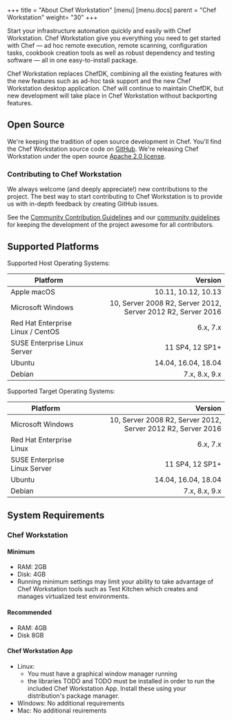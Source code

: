 +++
title = "About Chef Workstation"
[menu]
  [menu.docs]
    parent = "Chef Workstation"
    weight= "30"
+++

Start your infrastructure automation quickly and easily with Chef Workstation.
Chef Workstation give you everything you need to get started with Chef &#8212; ad hoc
remote execution, remote scanning, configuration tasks, cookbook creation tools
as well as robust dependency and testing software &#8212; all in one easy-to-install
package.

Chef Workstation replaces ChefDK, combining all the existing features with the
new features such as ad-hoc task support and the new Chef Workstation desktop
application.  Chef will continue to maintain ChefDK, but new development will
take place in Chef Workstation without backporting features.

## Open Source

We're keeping the tradition of open source development in Chef. You'll find the
Chef Workstation source code on
[GitHub](https://github.com/chef/chef-workstation). We're releasing Chef
Workstation under the open source [Apache 2.0
license](https://github.com/chef/chef-workstation/blob/master/LICENSE).

### Contributing to Chef Workstation

We always welcome (and deeply appreciate!) new contributions to the project.
The best way to start contributing to Chef Workstation is to provide us with
in-depth feedback by creating GitHub issues.

See the [Community Contribution Guidelines](https://docs.chef.io/community_contributions.html)
and our [community guidelines](https://docs.chef.io/community_guidelines.html) for
keeping the development of the project awesome for all contributors.

## Supported Platforms

Supported Host Operating Systems:

| Platform                         | Version  |
| -------------                    | -----:|
| Apple macOS                      | 10.11, 10.12, 10.13|
| Microsoft Windows                | 10, Server 2008 R2, Server 2012, Server 2012 R2, Server 2016 |
| Red Hat Enterprise Linux / CentOS| 6.x, 7.x |
| SUSE Enterprise Linux Server     | 11 SP4, 12 SP1+ |
| Ubuntu                           | 14.04, 16.04, 18.04 |
| Debian                           | 7.x, 8.x, 9.x |

Supported Target Operating Systems:

| Platform                         | Version  |
| -------------                    | -----:|
| Microsoft Windows                | 10, Server 2008 R2, Server 2012, Server 2012 R2, Server 2016 |
| Red Hat Enterprise Linux         | 6.x, 7.x |
| SUSE Enterprise Linux Server     | 11 SP4, 12 SP1+ |
| Ubuntu                           | 14.04, 16.04, 18.04 |
| Debian                           | 7.x, 8.x, 9.x |


## System Requirements

### Chef Workstation

#### Minimum
* RAM: 2GB
* Disk: 4GB
* Running minimum settings may limit your ability to take advantage of Chef Workstation tools such as Test Kitchen which creates and manages virtualized test environments.

#### Recommended
* RAM: 4GB
* Disk 8GB

#### Chef Workstation App
  * Linux:
    * You must have a graphical window manager running
    * the libraries TODO and TODO must be installed in order to run the included
      Chef Workstation App. Install these using your distribution's package
      manager.
  * Windows: No additional requirements
  * Mac: No additional reuirements

